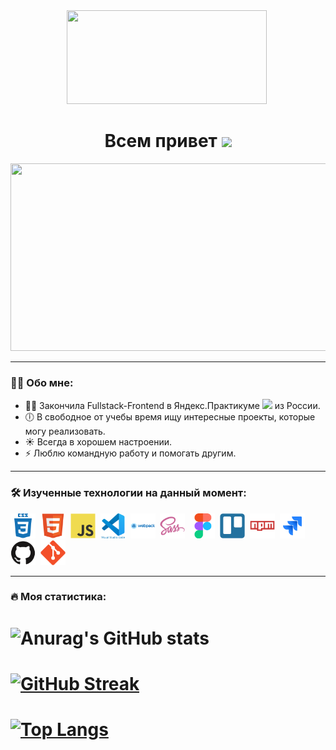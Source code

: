 
<div id="header" align="center">
<img src="https://media.giphy.com/media/Q8xuJjjxQHHJdHn7gJ/giphy.gif" width="320" height="150">
<img src="https://komarev.com/ghpvc/?username=Volkova-fe&style=flat-square&color=blueviolet" alt=""/>
<h1>
Всем привет
<img src="https://media.giphy.com/media/hvRJCLFzcasrR4ia7z/giphy.gif" width="30px"/>
</h1>
</div>

<div align="center">
  <img src="https://media.giphy.com/media/LMcB8XospGZO8UQq87/giphy.gif" width="600" height="300"/>
</div>

---

### :woman_technologist: Обо мне:
- :woman_student: Закончила Fullstack-Frontend в Яндекс.Практикуме <img src="https://media.giphy.com/media/WUlplcMpOCEmTGBtBW/giphy.gif" width="30"> из России.
- :clock6: В свободное от учебы время ищу интересные проекты, которые могу реализовать.
- :sunny: Всегда в хорошем настроении.
- :zap: Люблю командную работу и помогать другим.

---

### :hammer_and_wrench: Изученные технологии на данный момент:

<div>
  <img src="https://github.com/devicons/devicon/blob/master/icons/css3/css3-plain-wordmark.svg"  title="CSS3" alt="CSS" width="40" height="40"/>&nbsp;
  <img src="https://github.com/devicons/devicon/blob/master/icons/html5/html5-original.svg" title="HTML5" alt="HTML" width="40" height="40"/>&nbsp;
  <img src="https://github.com/devicons/devicon/blob/master/icons/javascript/javascript-original.svg" title="JavaScript" alt="JavaScript" width="40" height="40"/>&nbsp;
  <img src="https://github.com/devicons/devicon/blob/master/icons/vscode/vscode-original-wordmark.svg" title="VSCode" alt="VSCode" width="40" height="40"/>&nbsp;
  <img src="https://github.com/devicons/devicon/blob/master/icons/webpack/webpack-original-wordmark.svg" title="Webpack" alt="Webpack" width="40" height="40"/>&nbsp;
  <img src="https://github.com/devicons/devicon/blob/master/icons/sass/sass-original.svg" title="Sass" alt="Sass" width="40" height="40"/>&nbsp;
  <img src="https://github.com/devicons/devicon/blob/master/icons/figma/figma-original.svg" title="Figma" alt="Figma" width="40" height="40"/>&nbsp;
  <img src="https://github.com/devicons/devicon/blob/master/icons/trello/trello-plain.svg" title="Trello" alt="Trello" width="40" height="40"/>&nbsp;
  <img src="https://github.com/devicons/devicon/blob/master/icons/npm/npm-original-wordmark.svg" title="NPM" alt="NPM" width="40" height="40"/>&nbsp;
  <img src="https://github.com/devicons/devicon/blob/master/icons/jira/jira-original.svg" title="Jira" alt="Jira" width="40" height="40"/>&nbsp;
  <img src="https://github.com/devicons/devicon/blob/master/icons/github/github-original.svg" title="Github" alt="Github" width="40" height="40"/>&nbsp;
  <img src="https://github.com/devicons/devicon/blob/master/icons/git/git-original.svg" title="Git" alt="Git" width="40" height="40"/>&nbsp;
</div>

---

### :fire: Моя статистика:
# ![Anurag's GitHub stats](https://github-readme-stats.vercel.app/api?username=Volkova-fe&show_icons=true&theme=vision-friendly-dark)
# [![GitHub Streak](http://github-readme-streak-stats.herokuapp.com?user=Volkova-fe&theme=dark&background=000000)](https://git.io/streak-stats)
# [![Top Langs](https://github-readme-stats.vercel.app/api/top-langs/?username=Volkova-fe&layout=compact&theme=vision-friendly-dark)](https://github.com/anuraghazra/github-readme-stats)

